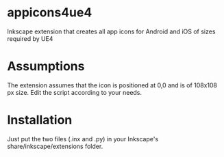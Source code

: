 # appicons4ue4
Inkscape extension that creates all app icons for Android and iOS of sizes required by UE4

# Assumptions
The extension assumes that the icon is positioned at 0,0 and is of 108x108 px size. Edit the script according to your needs.

# Installation
Just put the two files (.inx and .py) in your Inkscape's share/inkscape/extensions folder.
